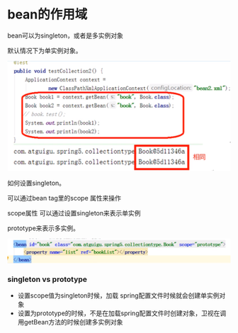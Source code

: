 # bean的作用域

bean可以为singleton，或者是多实例对象

默认情况下为单实例对象。

![](.gitbook/assets/image%20%2818%29.png)

如何设置singleton。

可以通过bean tag里的scope 属性来操作

scope属性 可以通过设置singleton来表示单实例

prototype来表示多实例。

![](.gitbook/assets/image%20%2817%29.png)

### singleton vs prototype

* 设置scope值为singleton时候，加载 spring配置文件时候就会创建单实例对象
* 设置为prototype的时候，不是在加载spring配置文件时创建对象，卫视在调用getBean方法的时候创建多实例对象

